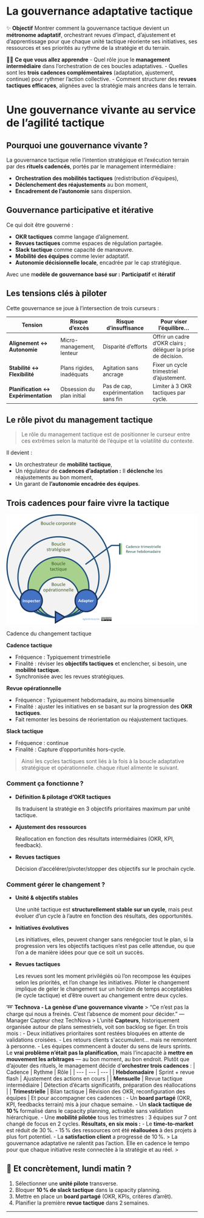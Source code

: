 # La gouvernance adaptative tactique



✨ **Objectif** Montrer comment la gouvernance tactique devient un **métronome adaptatif**, orchestrant revues d’impact, d’ajustement et d’apprentissage pour que chaque unité tactique réoriente ses initiatives, ses ressources et ses priorités au rythme de la stratégie et du terrain.

🧑‍🎓 **Ce que vous allez apprendre** - Quel rôle joue le **management intermédiaire** dans l’orchestration de ces boucles adaptatives. - Quelles sont les **trois cadences complémentaires** (adaptation, ajustement, continue) pour rythmer l’action collective. - Comment structurer des **revues tactiques efficaces**, alignées avec la stratégie mais ancrées dans le terrain.

# Une gouvernance vivante au service de l’agilité tactique

## Pourquoi une gouvernance vivante ?

La gouvernance tactique relie l’intention stratégique et l’exécution terrain par des **rituels cadencés**, portés par le management intermédiaire :

- **Orchestration des mobilités tactiques** (redistribution d’équipes),
- **Déclenchement des réajustements** au bon moment,
- **Encadrement de l’autonomie** sans dispersion.

## Gouvernance participative et itérative

Ce qui doit être gouverné :

- **OKR tactiques** comme langage d’alignement.
- **Revues tactiques** comme espaces de régulation partagée.
- **Slack tactique** comme capacité de manœuvre.
- **Mobilité des équipes** comme levier adaptatif.
- **Autonomie décisionnelle locale**, encadrée par le cap stratégique.

Avec une m**odèle de gouvernance basé sur :**  **Participatif** et **itératif**

## Les tensions clés à piloter

Cette gouvernance se joue à l’intersection de trois curseurs :

| Tension | Risque d’excès | Risque d’insuffisance | Pour viser l’équilibre… |
| --- | --- | --- | --- |
| **Alignement ↔ Autonomie** | Micro-management, lenteur | Disparité d’efforts | Offrir un cadre d’OKR clairs ; déléguer la prise de décision. |
| **Stabilité ↔ Flexibilité** | Plans rigides, inadéquats | Agitation sans ancrage | Fixer un cycle trimestriel d’ajustement. |
| **Planification ↔ Expérimentation** | Obsession du plan initial | Pas de cap, expérimentation sans fin | Limiter à 3 OKR tactiques par cycle. |

## Le rôle pivot du management tactique

> Le rôle du management tactique est de positionner le curseur entre ces extrêmes selon la maturité de l’équipe et la volatilité du contexte.
> 

Il devient :

- Un orchestrateur de **mobilité tactique**,
- Un régulateur de **cadences d’adaptation :** Il **déclenche** les réajustements au bon moment,
- Un garant de **l’autonomie encadrée des équipes**.

## Trois cadences pour faire vivre la tactique

![Cadence du changement tactique](image.png)

Cadence du changement tactique

**Cadence tactique**

- Fréquence : Typiquement trimestrielle
- Finalité : réviser les **objectifs tactiques** et enclencher, si besoin, une **mobilité tactique**.
- Synchronisée avec les revues stratégiques.

**Revue opérationnelle**

- Fréquence : Typiquement hebdomadaire, au moins bimensuelle
- Finalité : ajuster les initiatives en se basant sur la progression des **OKR tactiques**.
- Fait remonter les besoins de réorientation ou réajustement tactiques.

**Slack tactique**

- Fréquence : continue
- Finalité : Capture d’opportunités hors-cycle.

> Ainsi les cycles tactiques sont liés à la fois à la boucle adaptative stratégique et opérationnelle. chaque rituel alimente le suivant.
> 

### Comment ça fonctionne ?

- **Définition & pilotage d’OKR tactiques**
    
    Ils traduisent la stratégie en 3 objectifs prioritaires maximum par unité tactique.
    
- **Ajustement des ressources**
    
    Réallocation en fonction des résultats intermédiaires (OKR, KPI, feedback).
    
- **Revues tactiques**
    
    Décision d’accélérer/pivoter/stopper des objectifs sur le prochain cycle.
    

### Comment gérer le changement ?

- **Unité & objectifs stables**
    
    Une unité tactique est **structurellement stable sur un cycle**, mais peut évoluer d’un cycle à l’autre en fonction des résultats, des opportunités.
    
- **Initiatives évolutives**
    
    Les initiatives, elles, peuvent changer sans renégocier tout le plan, si la progression vers les objectifs tactiques n’est pas celle attendue, ou que l’on a de manière idées pour que ce soit un succès.
    
- **Revues tactiques**
    
    Les revues sont les moment privilégiés où l’on recompose les équipes selon les priorités, et l’on change les initiatives. Piloter le changement implique de geler le changement sur un horizon de temps acceptables (le cycle tactique) et d’être ouvert au changement entre deux cycles.
    

➿ **Technova - La genèse d’une gouvernance vivante** > “Ce n’est pas la charge qui nous a freinés. C’est l’absence de moment pour décider.” — Manager Capteur chez TechNova > L’unité **Capteurs**, historiquement organisée autour de plans semestriels, voit son backlog se figer. En trois mois : - Deux initiatives prioritaires sont restées bloquées en attente de validations croisées. - Les retours clients s'accumulent… mais ne remontent à personne. - Les équipes commencent à douter du sens de leurs sprints. Le **vrai problème n’était pas la planification**, mais l’incapacité à **mettre en mouvement les arbitrages** — au bon moment, au bon endroit. Plutôt que d’ajouter des rituels, le management décide d’**orchestrer trois cadences** : | Cadence | Rythme | Rôle | | --- | --- | --- | | **Hebdomadaire** | Sprint + revue flash | Ajustement des actions en cours | | **Mensuelle** | Revue tactique intermédiaire | Détection d’écarts significatifs, préparation des réallocations | | **Trimestrielle** | Bilan tactique | Révision des OKR, reconfiguration des équipes | Et pour accompagner ces cadences : - Un **board partagé** (OKR, KPI, feedbacks terrain) mis à jour chaque semaine. - Un **slack tactique de 10 %** formalisé dans le capacity planning, activable sans validation hiérarchique. - Une **mobilité pilotée** tous les trimestres : 3 équipes sur 7 ont changé de focus en 2 cycles. **Résultats, en six mois :** - Le **time-to-market** est réduit de 30 %. - 15 % des ressources ont été **réallouées** à des projets à plus fort potentiel. - La **satisfaction client** a progressé de 10 %. > La gouvernance adaptative ne ralentit pas l’action. Elle en cadence le tempo pour que chaque initiative reste connectée à la stratégie et au réel. >

## 👣 Et concrètement, lundi matin ?

1. Sélectionner une **unité pilote** transverse.
2. Bloquer **10 % de slack tactique** dans la capacity planning.
3. Mettre en place un **board partagé** (OKR, KPIs, critères d’arrêt).
4. Planifier la première **revue tactique** dans 2 semaines.

---

#